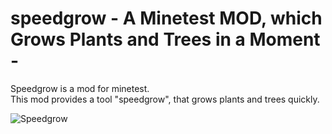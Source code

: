 # speedgrow - A Minetest MOD, which Grows Plants and Trees in a Moment - #

Speedgrow is a mod for minetest.  
This mod provides a tool "speedgrow", that grows plants and trees quickly.

![Speedgrow](speedgrow.gif)
